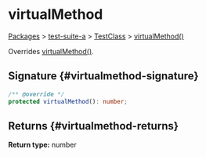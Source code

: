 # virtualMethod

[Packages](/) \> [test-suite-a](/test-suite-a/) \> [TestClass](/test-suite-a/testclass-class/) \> [virtualMethod()](/test-suite-a/testclass-class/virtualmethod-method)

Overrides [virtualMethod()](/test-suite-a/testabstractclass-class/virtualmethod-method).

## Signature {#virtualmethod-signature}

```typescript
/** @override */
protected virtualMethod(): number;
```

## Returns {#virtualmethod-returns}

**Return type:** number
